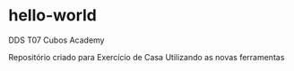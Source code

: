 # hello-world
DDS T07 Cubos Academy

Repositório criado para Exercício de Casa
Utilizando as novas ferramentas
